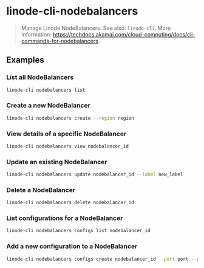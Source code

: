 # linode-cli-nodebalancers

> Manage Linode NodeBalancers. See also: `linode-cli`. More information: <https://techdocs.akamai.com/cloud-computing/docs/cli-commands-for-nodebalancers>.

## Examples

### List all NodeBalancers

```bash
linode-cli nodebalancers list
```

### Create a new NodeBalancer

```bash
linode-cli nodebalancers create --region region
```

### View details of a specific NodeBalancer

```bash
linode-cli nodebalancers view nodebalancer_id
```

### Update an existing NodeBalancer

```bash
linode-cli nodebalancers update nodebalancer_id --label new_label
```

### Delete a NodeBalancer

```bash
linode-cli nodebalancers delete nodebalancer_id
```

### List configurations for a NodeBalancer

```bash
linode-cli nodebalancers configs list nodebalancer_id
```

### Add a new configuration to a NodeBalancer

```bash
linode-cli nodebalancers configs create nodebalancer_id --port port --protocol protocol
```
